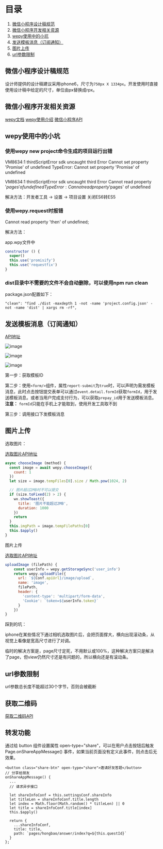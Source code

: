 # 目录


1. [微信小程序设计稿规范](https://github.com/hszy00232/developExperience/blob/master/%E5%BE%AE%E4%BF%A1%E5%B0%8F%E7%A8%8B%E5%BA%8F%E5%BC%80%E5%8F%91.md#%E5%BE%AE%E4%BF%A1%E5%B0%8F%E7%A8%8B%E5%BA%8F%E8%AE%BE%E8%AE%A1%E7%A8%BF%E8%A7%84%E8%8C%83)
2. [微信小程序开发相关资源](https://github.com/hszy00232/developExperience/blob/master/%E5%BE%AE%E4%BF%A1%E5%B0%8F%E7%A8%8B%E5%BA%8F%E5%BC%80%E5%8F%91.md#%E5%BE%AE%E4%BF%A1%E5%B0%8F%E7%A8%8B%E5%BA%8F%E5%BC%80%E5%8F%91%E7%9B%B8%E5%85%B3%E8%B5%84%E6%BA%90)
3. [wepy使用中的小坑](https://github.com/hszy00232/developExperience/blob/master/%E5%BE%AE%E4%BF%A1%E5%B0%8F%E7%A8%8B%E5%BA%8F%E5%BC%80%E5%8F%91.md#wepy%E4%BD%BF%E7%94%A8%E4%B8%AD%E7%9A%84%E5%B0%8F%E5%9D%91)
4. [发送模板消息（订阅通知）](https://github.com/hszy00232/developExperience/blob/master/%E5%BE%AE%E4%BF%A1%E5%B0%8F%E7%A8%8B%E5%BA%8F%E5%BC%80%E5%8F%91.md#%E5%8F%91%E9%80%81%E6%A8%A1%E6%9D%BF%E6%B6%88%E6%81%AF%E8%AE%A2%E9%98%85%E9%80%9A%E7%9F%A5)
5. [图片上传](https://github.com/hszy00232/developExperience/blob/master/%E5%BE%AE%E4%BF%A1%E5%B0%8F%E7%A8%8B%E5%BA%8F%E5%BC%80%E5%8F%91.md#%E5%9B%BE%E7%89%87%E4%B8%8A%E4%BC%A0)
6. [url参数限制](https://github.com/hszy00232/developExperience/blob/master/%E5%BE%AE%E4%BF%A1%E5%B0%8F%E7%A8%8B%E5%BA%8F%E5%BC%80%E5%8F%91.md#url%E5%8F%82%E6%95%B0%E9%99%90%E5%88%B6)

## 微信小程序设计稿规范

设计师提供的设计稿建议采用iphone6，尺寸为`750px X 1334px`。开发使用时直接使用设计稿中给定的尺寸，单位由px替换成rpx。

## 微信小程序开发相关资源
[wepy文档](https://tencent.github.io/wepy/document.html)
[wepy使用介绍](http://dev.qq.com/topic/5844d6947badb2796037f9e3)
[微信小程序API](https://mp.weixin.qq.com/debug/wxadoc/dev/api/)

## wepy使用中的小坑

### 使用wepy new project命令生成的项目运行出错


VM8634:1 thirdScriptError sdk uncaught third Error Cannot set property 'Promise' of undefined TypeError: Cannot set property 'Promise' of undefined

VM8634:1 thirdScriptError sdk uncaught third Error Cannot read property '$pages' of undefined TypeError: Cannot read property '$pages' of undefined

解决方法：开发者工具 -> 设置 -> 项目设置 关闭ES6转ES5

### 使用wepy.request时报错

Cannot read property 'then' of undefined;

解决方法：

app.wpy文件中

```javascript
constructor () {
  super()
  this.use('promisify')
  this.use('requestfix')
}
```
### dist目录中不需要的文件不会自动删除，可以使用npm run clean

package.json配置如下：

```
"clean": "find ./dist -maxdepth 1 -not -name 'project.config.json' -not -name 'dist' | xargs rm -rf",

```

## 发送模板消息（订阅通知）

[API地址](https://mp.weixin.qq.com/debug/wxadoc/dev/api/notice.html)

![image](https://p4.ssl.qhimg.com/t011502a2e8a17e52fe.jpg)

![image](https://p3.ssl.qhimg.com/t019865ae6e47a93e25.jpg)

![image](https://p3.ssl.qhimg.com/t014eaccea43de83677.jpg)

第一步：获取模板ID

第二步：使用`<form/>`组件，属性`report-submit`为`true`时，可以声明为需发模板消息，此时点击按钮提交表单可以通过`event.detail.formId`获取`formId`，用于发送模板消息。或者当用户完成支付行为，可以获取`prepay_id`用于发送模板消息。**注意：** `formId`只能在手机上才能取到，使用开发工具取不到

第三步：调用接口下发模板消息



## 图片上传

选取图片：

[选取图片API地址](https://mp.weixin.qq.com/debug/wxadoc/dev/api/media-picture.html#wxchooseimageobject)

```javascript
async chooseImage (method) {
  const image = await wepy.chooseImage({
    count: 1
  })
  let size = image.tempFiles[0].size / Math.pow(1024, 2)

  // 图片超过2MB时不可以提交
  if (size.toFixed(2) > 2) {
    wx.showToast({
      title: '图片不能超过2MB',
      duration: 1000
    })
    return
  }
  this.imgPath = image.tempFilePaths[0]
  this.$apply()
}
```

图片上传

[选取图片API地址](https://mp.weixin.qq.com/debug/wxadoc/dev/api/network-file.html)

```javascript
uploadImage (filePath) {
    const userInfo = wepy.getStorageSync('user_info')
    return wepy.uploadFile({
      url: `${Conf.apiUrl}/image/upload`,
      name: 'image',
      filePath,
      header: {
        'content-type': 'multipart/form-data',
        'Cookie': `token=${userInfo.token}`
      }
    })
}
```

踩到的坑：

iphone在某些情况下通过相机选取图片后，会把页面撑大，横向出现滚动条，从视觉上看像是宽高尺寸进行了对调。

临时的解决方案是，page尺寸定死，不用默认或100%，这种解决方案只是解决了page，但view仍然尺寸还是有问题的，所以横向还是有滚动条。

## url参数限制

url参数总长度不能超过30个字节，否则会被截断

## 获取二维码

[获取二维码API](https://mp.weixin.qq.com/debug/wxadoc/dev/api/qrcode.html)

## 转发功能

通过给 button 组件设置属性 open-type="share"，可以在用户点击按钮后触发 Page.onShareAppMessage() 事件，如果当前页面没有定义此事件，则点击后无效果。

```
<button class="share-btn" open-type="share">邀请好友答题</button>
// 分享给朋友
onShareAppMessage() {
  ...
  // 请求异步接口
  
  let shareInfoConf = this.settingsConf.shareInfo
  let titleLen = shareInfoConf.title.length
  let index = Math.floor(Math.random() * titleLen) || 0
  let title = shareInfoConf.title[index]
  this.$apply()

  return {
    ...shareInfoConf,
    title: title,
    path: `pages/hongbao/answer/index?q=${this.questId}`
  }
};

```
